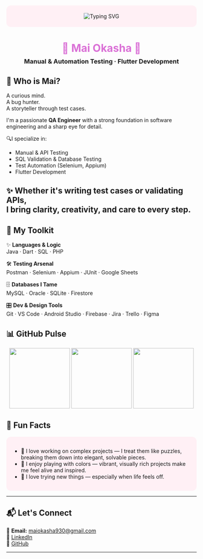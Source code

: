 <!-- 🌸 Animated Header -->
<p align="center" style="background-color:#FFF0F5; padding:20px; border-radius:12px;">
  <img src="https://readme-typing-svg.herokuapp.com?font=Fira+Code&size=28&duration=3000&pause=1000&color=FFB6C1&center=true&vCenter=true&width=700&lines=Hi+I'm+Mai+Okasha+%F0%9F%91%8B;QA+Engineer+%7C+Flutter+Developer;Turning+Tests+into+Confidence+%F0%9F%94%A5" alt="Typing SVG" />
</p>

<h1 align="center" style="color:#DA70D6; margin-bottom: 8px;">🌸 Mai Okasha 🌸</h1>
<h3 align="center" style="margin-top: 0;">Manual & Automation Testing · Flutter Development</h3>



## 🧠 Who is Mai?

A curious mind.  
A bug hunter.  
A storyteller through test cases.  


I'm a passionate **QA Engineer** with a strong foundation in software engineering and a sharp eye for detail.  

🔍I specialize in:
- Manual & API Testing  
- SQL Validation & Database Testing  
- Test Automation (Selenium, Appium)  
- Flutter Development

✨ Whether it's writing test cases or validating APIs,  
I bring **clarity**, **creativity**, and **care** to every step.
---

## 🧰 My Toolkit

✨ **Languages & Logic**  
Java · Dart · SQL · PHP  

🛠️ **Testing Arsenal**  
Postman · Selenium · Appium · JUnit · Google Sheets  

🗄️ **Databases I Tame**  
MySQL · Oracle · SQLite · Firestore  

🎛️ **Dev & Design Tools**  
Git · VS Code · Android Studio · Firebase · Jira · Trello · Figma  

## 📊 GitHub Pulse
<p align="center">
  <img src="https://github-readme-stats.vercel.app/api?username=MaiOkasha&show_icons=true&theme=radical" height="160"/>
  <img src="https://github-readme-stats.vercel.app/api/top-langs/?username=MaiOkasha&layout=compact&theme=radical" height="160"/>
  <img src="https://github-readme-streak-stats.herokuapp.com/?user=MaiOkasha&theme=radical" height="160"/>
</p>


## 🎈 Fun Facts

<div style="background-color:#FFF0F5; padding:15px; border-radius:12px;">

- 🧩 I love working on complex projects — I treat them like puzzles, breaking them down into elegant, solvable pieces.  
- 🎨 I enjoy playing with colors — vibrant, visually rich projects make me feel alive and inspired.  
- 🌱 I love trying new things — especially when life feels off.  
</div>

---

## 📬 Let's Connect

💌 **Email:** maiokasha930@gmail.com  
🔗 [LinkedIn](https://www.linkedin.com/in/mai-okasha/)  
🐙 [GitHub](https://github.com/MaiOkasha)  

---
